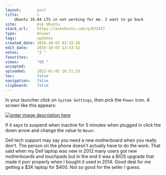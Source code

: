 ```yaml
---
layout:       post
title:        >
    Ubuntu 16.04 LTS in not working for me. I want to go back
site:         Ask Ubuntu
stack_url:    https://askubuntu.com/q/832427
type:         Answer
tags:         updates
created_date: 2016-10-03 03:33:10
edit_date:    2016-10-03 13:43:52
votes:        "2 "
favorites:    
views:        "65 "
accepted:     
uploaded:     2022-01-02 16:31:33
toc:          false
navigation:   false
clipboard:    false
---
```


In your launcher click on `System Settings`, then pick the `Power` icon. A screen like this appears:

[![enter image description here][1]][1]

If it says to suspend when inactive for 5 minutes when plugged in click the down arrow and change the value to `Never`.

Dell tech support may say you need a new motherboard when you really don't. The person on the phone doesn't actually have to do the work. That said when my Dell laptop was new in 2012 many users got new motherboards and touchpads but in the end it was a BIOS upgrade that made it purr properly when I bought it used in 2014. Good deal for me getting a $2K laptop for $400. Not so good for the seller I guess.

  [1]: http://i.stack.imgur.com/03dJV.png
